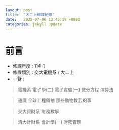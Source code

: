 ```yaml
---
layout: post
title:  "大二上修課紀錄"
date:   2025-07-06 13:46:19 +0800
categories: jekyll update
---
```

# **前言**
- 修課年度 : 114-1
- 修課類別 : 交大電機系 / 大二上
- 一覽 :

> 電機系
電子學(二)
電子實驗(一)
微分方程
演算法

> 通識
全球工程領袖
那些動物教我的事

> 交大資財系
財務數學

> 清大計財系
會計學(一)
財務管理